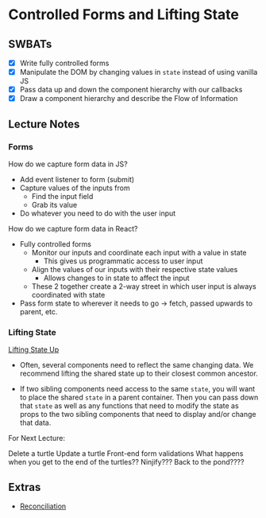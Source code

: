 Controlled Forms and Lifting State
======================

## SWBATs

- [x] Write fully controlled forms
- [x] Manipulate the DOM by changing values in `state` instead of using vanilla JS
- [x] Pass data up and down the component hierarchy with our callbacks
- [x] Draw a component hierarchy and describe the Flow of Information

## Lecture Notes

### Forms
How do we capture form data in JS?
- Add event listener to form (submit)
- Capture values of the inputs from
  - Find the input field
  - Grab its value
- Do whatever you need to do with the user input


How do we capture form data in React?
- Fully controlled forms
  - Monitor our inputs and coordinate each input with a value in state 
    - This gives us programmatic access to user input
  - Align the values of our inputs with their respective state values
    - Allows changes to in state to affect the input
  - These 2 together create a 2-way street in which user input is always coordinated with state
- Pass form state to wherever it needs to go -> fetch, passed upwards to parent, etc.


### Lifting State

[Lifting State Up](https://reactjs.org/docs/lifting-state-up.html)

- Often, several components need to reflect the same changing data. We recommend lifting the shared state up to their closest common ancestor.

- If two sibling components need access to the same `state`, you will want to place the shared `state` in a parent container. Then you can pass down that `state` as well as any functions that need to modify the state as props to the two sibling components that need to display and/or change that data.



For Next Lecture:

Delete a turtle
Update a turtle
Front-end form validations
What happens when you get to the end of the turtles??
Ninjify???
Back to the pond????


## Extras

- [Reconciliation](https://reactjs.org/docs/reconciliation.html)
